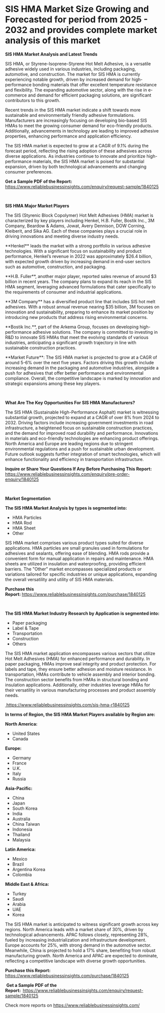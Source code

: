 <p><h1>SIS HMA Market Size Growing and Forecasted for period from 2025 - 2032 and provides complete market analysis of this market</h1></p><p><strong>SIS HMA Market Analysis and Latest Trends</strong></p>
<p><p>SIS HMA, or Styrene-Isoprene-Styrene Hot Melt Adhesive, is a versatile adhesive widely used in various industries, including packaging, automotive, and construction. The market for SIS HMA is currently experiencing notable growth, driven by increased demand for high-performance bonding materials that offer excellent temperature resistance and flexibility. The expanding automotive sector, along with the rise in e-commerce and demand for efficient packaging solutions, are significant contributors to this growth.</p><p>Recent trends in the SIS HMA market indicate a shift towards more sustainable and environmentally friendly adhesive formulations. Manufacturers are increasingly focusing on developing bio-based SIS HMAs to meet the growing consumer demand for eco-friendly products. Additionally, advancements in technology are leading to improved adhesive properties, enhancing performance and application efficiency.</p><p>The SIS HMA market is expected to grow at a CAGR of 9.1% during the forecast period, reflecting the rising adoption of these adhesives across diverse applications. As industries continue to innovate and prioritize high-performance materials, the SIS HMA market is poised for substantial expansion, driven by both technological advancements and changing consumer preferences.</p></p>
<p><strong>Get a Sample PDF of the Report:&nbsp;</strong> <a href="https://www.reliablebusinessinsights.com/enquiry/request-sample/1840125?utm_campaign=2840&utm_medium=2&utm_source=Github&utm_content=ia&utm_term=03042025&utm_id=sis-hma">https://www.reliablebusinessinsights.com/enquiry/request-sample/1840125</a></p>
<p>&nbsp;</p>
<p><strong>SIS HMA Major Market Players</strong></p>
<p><p>The SIS (Styrenic Block Copolymer) Hot Melt Adhesives (HMA) market is characterized by key players including Henkel, H.B. Fuller, Bostik Inc., 3M Company, Beardow & Adams, Jowat, Avery Dennison, DOW Corning, Kleiberit, and Sika AG. Each of these companies plays a crucial role in driving innovations and meeting diverse industry needs.</p><p>**Henkel** leads the market with a strong portfolio in various adhesive technologies. With a significant focus on sustainability and product performance, Henkel’s revenue in 2022 was approximately $26.4 billion, with expected growth driven by increasing demand in end-user sectors such as automotive, construction, and packaging.</p><p>**H.B. Fuller**, another major player, reported sales revenue of around $3 billion in recent years. The company plans to expand its reach in the SIS HMA segment, leveraging advanced formulations that cater specifically to the requirements of consumer and industrial applications.</p><p>**3M Company** has a diversified product line that includes SIS hot melt adhesives. With a robust annual revenue nearing $35 billion, 3M focuses on innovation and sustainability, preparing to enhance its market position by introducing new products that address rising environmental concerns.</p><p>**Bostik Inc.**, part of the Arkema Group, focuses on developing high-performance adhesive solutions. The company is committed to investing in R&D to innovate SIS HMAs that meet the evolving standards of various industries, anticipating a significant growth trajectory in line with sustainable construction practices.</p><p>**Market Future**: The SIS HMA market is projected to grow at a CAGR of around 5-6% over the next five years. Factors driving this growth include increasing demand in the packaging and automotive industries, alongside a push for adhesives that offer better performance and environmental compliance. Overall, the competitive landscape is marked by innovation and strategic expansions among these key players.</p></p>
<p>&nbsp;</p>
<p><strong>What Are The Key Opportunities For SIS HMA Manufacturers?</strong></p>
<p><p>The SIS HMA (Sustainable High-Performance Asphalt) market is witnessing substantial growth, projected to expand at a CAGR of over 8% from 2024 to 2032. Driving factors include increasing government investments in road infrastructure, a heightened focus on sustainable construction practices, and the demand for improved road durability and performance. Innovations in materials and eco-friendly technologies are enhancing product offerings. North America and Europe are leading regions due to stringent environmental regulations and a push for sustainable urban development. Future outlook suggests further integration of smart technologies, which will enhance functionality and efficiency in transportation infrastructure.</p></p>
<p><strong>Inquire or Share Your Questions If Any Before Purchasing This Report:</strong> <a href="https://www.reliablebusinessinsights.com/enquiry/pre-order-enquiry/1840125?utm_campaign=2840&utm_medium=2&utm_source=Github&utm_content=ia&utm_term=03042025&utm_id=sis-hma">https://www.reliablebusinessinsights.com/enquiry/pre-order-enquiry/1840125</a></p>
<p>&nbsp;</p>
<p><strong>Market Segmentation</strong></p>
<p><strong>The SIS HMA Market Analysis by types is segmented into:</strong></p>
<p><ul><li>HMA Particles</li><li>HMA Rod</li><li>HMA Sheet</li><li>Other</li></ul></p>
<p><p>SIS HMA market comprises various product types suited for diverse applications. HMA particles are small granules used in formulations for adhesives and sealants, offering ease of blending. HMA rods provide a convenient form for manual application in repairs and maintenance. HMA sheets are utilized in insulation and waterproofing, providing efficient barriers. The "Other" market encompasses specialized products or variations tailored for specific industries or unique applications, expanding the overall versatility and utility of SIS HMA materials.</p></p>
<p><strong>Purchase this Report:&nbsp;</strong><a href="https://www.reliablebusinessinsights.com/purchase/1840125?utm_campaign=2840&utm_medium=2&utm_source=Github&utm_content=ia&utm_term=03042025&utm_id=sis-hma">https://www.reliablebusinessinsights.com/purchase/1840125</a></p>
<p>&nbsp;</p>
<p><strong>The SIS HMA Market Industry Research by Application is segmented into:</strong></p>
<p><ul><li>Paper packaging</li><li>Label & Tape</li><li>Transportation</li><li>Construction</li><li>Others</li></ul></p>
<p><p>The SIS HMA market application encompasses various sectors that utilize Hot Melt Adhesives (HMA) for enhanced performance and durability. In paper packaging, HMAs improve seal integrity and product protection. For labels and tape, they ensure better adhesion and moisture resistance. In transportation, HMAs contribute to vehicle assembly and interior bonding. The construction sector benefits from HMAs in structural bonding and insulation applications. Additionally, other industries leverage HMAs for their versatility in various manufacturing processes and product assembly needs.</p></p>
<p><a href="https://www.reliablebusinessinsights.com/sis-hma-r1840125?utm_campaign=2840&utm_medium=2&utm_source=Github&utm_content=ia&utm_term=03042025&utm_id=sis-hma">&nbsp;https://www.reliablebusinessinsights.com/sis-hma-r1840125</a></p>
<p><strong>In terms of Region, the SIS HMA Market Players available by Region are:</strong></p>
<p>
    <p> <strong> North America: </strong>
        <ul>
            <li>United States</li>
            <li>Canada</li>
        </ul>
        </p> 
    <p> <strong> Europe: </strong>
        <ul>
            <li>Germany</li>
            <li>France</li>
            <li>U.K.</li>
            <li>Italy</li>
            <li>Russia</li>
        </ul>
        </p> 
    <p> <strong> Asia-Pacific: </strong>
        <ul>
            <li>China</li>
            <li>Japan</li>
            <li>South Korea</li>
            <li>India</li>
            <li>Australia</li>
            <li>China Taiwan</li>
            <li>Indonesia</li>
            <li>Thailand</li>
            <li>Malaysia</li>
        </ul>
        </p> 
    <p> <strong> Latin America: </strong>
        <ul>
            <li>Mexico</li>
            <li>Brazil</li>
            <li>Argentina Korea</li>
            <li>Colombia</li>
        </ul>
        </p> 
    <p> <strong> Middle East & Africa: </strong>
        <ul>
            <li>Turkey</li>
            <li>Saudi</li>
            <li>Arabia</li>
            <li>UAE</li>
            <li>Korea</li>
        </ul>
    </p>
    </p>
<p><p>The SIS HMA market is anticipated to witness significant growth across key regions. North America leads with a market share of 30%, driven by technological advancements. APAC follows closely, representing 28%, fueled by increasing industrialization and infrastructure development. Europe accounts for 25%, with strong demand in the automotive sector. Meanwhile, China is projected to hold a 17% share, benefiting from robust manufacturing growth. North America and APAC are expected to dominate, reflecting a competitive landscape with diverse growth opportunities.</p></p>
<p><strong>Purchase this Report: </strong><a href="https://www.reliablebusinessinsights.com/purchase/1840125?utm_campaign=2840&utm_medium=2&utm_source=Github&utm_content=ia&utm_term=03042025&utm_id=sis-hma">https://www.reliablebusinessinsights.com/purchase/1840125</a></p>
<p>&nbsp;<strong>Get a Sample PDF of the Report:&nbsp;&nbsp;</strong><a href="https://www.reliablebusinessinsights.com/enquiry/request-sample/1840125?utm_campaign=2840&utm_medium=2&utm_source=Github&utm_content=ia&utm_term=03042025&utm_id=sis-hma">https://www.reliablebusinessinsights.com/enquiry/request-sample/1840125</a></p>
<p><strong></strong></p>
<p>Check more reports on <a href="https://www.reliablebusinessinsights.com/?utm_campaign=2840&utm_medium=2&utm_source=Github&utm_content=ia&utm_term=03042025&utm_id=sis-hma">https://www.reliablebusinessinsights.com/</a></p>